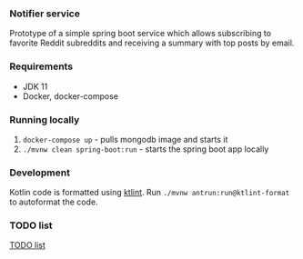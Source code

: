 ### Notifier service

Prototype of a simple spring boot service which allows subscribing to favorite Reddit subreddits
and receiving a summary with top posts by email.

### Requirements

* JDK 11
* Docker, docker-compose

### Running locally

1. `docker-compose up` - pulls mongodb image and starts it
1. `./mvnw clean spring-boot:run` - starts the spring boot app locally

### Development

Kotlin code is formatted using [ktlint](https://github.com/pinterest/ktlint).
Run `./mvnw antrun:run@ktlint-format` to autoformat the code.

### TODO list

[TODO list](docs/todo-list.md)
